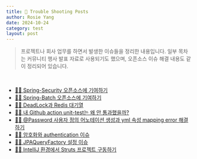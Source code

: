 ```yaml
---
title: 🚴 Trouble Shooting Posts
author: Rosie Yang
date: 2024-10-24
category: test
layout: post
---
```


> 프로젝트나 회사 업무를 하면서 발생한 이슈들을 정리한 내용입니다. 
> 일부 목차는 커뮤니티 행사 발표 자료로 사용되기도 했으며, 오픈소스 이슈 해결 내용도 같이 정리되어 있습니다.

<br>

+ [🚴🏽 Spring-Security 오픈소스에 기여하기]({{site.baseurl}}/backend/2023/04/14/Spring.html#-spring-security-오픈소스에-기여하기)
+ [🚴🏽 Spring-Batch 오픈소스에 기여하기]({{site.baseurl}}/backend/2023/04/14/Spring.html#-spring-batch-오픈소스에-기여하기)
+ [🚴🏽 DeadLock과 Redis 대기열]({{site.baseurl}}/backend/2023/05/04/Database.html#deadlock과-redis-대기열)
+ [🚴🏽 내 Github action unit-test는 왜 안 통과했을까?]({{site.baseurl}}/backend/2023/04/14/Spring.html#-내-github-action-unit-test는-왜-안-통과했을까)
+ [🚴🏽 @Password 사용자 정의 어노테이션 생성과 yml 속성 mapping error 해결하기]({{site.baseurl}}/backend/2023/04/14/Spring.html#-password-사용자-정의-어노테이션-생성과-yml-속성-mapping-error-해결하기)
+ [🚴🏽 암호화와 authentication 이슈]({{site.baseurl}}/backend/2023/04/14/Spring.html#-암호화와-authentication-이슈)
+ [🚴🏽 JPAQueryFactory 설정 이슈]({{site.baseurl}}/backend/2023/04/15/JPA.html#-jpaqueryfactory-설정-이슈)
+ [🚴🏽 IntelliJ 환경에서 Struts 프로젝트 구동하기]({{site.baseurl}}/tool/2023/05/08/Tools.html#-intellij-환경에서-struts-프로젝트-구동하기)

<div style="padding:3px; margin:200px 0;"></div>   

